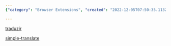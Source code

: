 ```yaml
---
{"category": "Browser Extensions", "created": "2022-12-05T07:50:35.113Z", "date": "2022-12-05 07:50:35", "description": "A Webpage Translator Plugin for browsers or similar software that enables users to translate webpages in real-time, facilitating access to information in unfamiliar languages.", "modified": "2022-12-05T07:51:17.221Z", "tags": ["webpage", "translator", "plugin", "browser", "software", "on-the-fly", "information"], "title": "webpage translator plugin"}

---
```


[traduzir](Traduzir-paginas-web)

[simple-translate](https://github.com/sienori/simple-translate)
